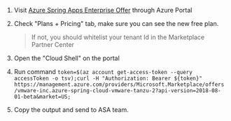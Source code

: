 1. Visit [Azure Spring Apps Enterprise Offer](https://ms.portal.azure.com/#view/Microsoft_Azure_Marketplace/GalleryItemDetailsBladeNopdl/id/vmware-inc.azure-spring-cloud-vmware-tanzu-2) through Azure Portal
1. Check "Plans + Pricing" tab, make sure you can see the new free plan.
    > If not, you should whitelist your tenant Id in the Marketplace Partner Center
    
 1. Open the "Cloud Shell" on the portal
 1. Run command `token=$(az account get-access-token --query accessToken -o tsv);curl -H "Authorization: Bearer ${token}" https://management.azure.com/providers/Microsoft.Marketplace/offers/vmware-inc.azure-spring-cloud-vmware-tanzu-2?api-version=2018-08-01-beta&market=US;`    
 1. Copy the output and send to ASA team.
